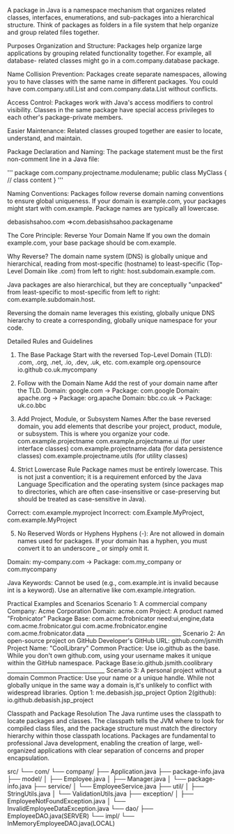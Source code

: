 A package in Java is a namespace mechanism that organizes related classes, interfaces, enumerations, and sub-packages into a hierarchical structure. Think of packages as folders in a file system that help organize and group related files together.

Purposes 
 Organization and Structure:
      Packages help organize large applications by grouping related functionality together. 
      For example, all database-   related classes might go in a com.company.database package.
      
 Name Collision Prevention:
      Packages create separate namespaces, allowing you to have classes with the same name in different packages. 
      You could have com.company.util.List and com.company.data.List without conflicts.
      
 Access Control:
      Packages work with Java's access modifiers to control visibility. 
      Classes in the same package have special access privileges to each other's package-private members.


 Easier Maintenance:
       Related classes grouped together are easier to locate, understand, and maintain.
       
       
       
Package Declaration and Naming:
    The package statement must be the first non-comment line in a Java file:
    
   '''
    package com.company.projectname.modulename;
         public class MyClass {
                // class content
                 }
    '''
    
 Naming Conventions: Packages follow reverse domain naming conventions to ensure global uniqueness. If your domain is example.com, your packages might start with com.example. Package names are typically all lowercase.   
 
 debasishsahoo.com     =>com.debasishsahoo.packagename
 
 
The Core Principle: Reverse Your Domain Name
If you own the domain example.com, your base package should be com.example.

Why Reverse?
The domain name system (DNS) is globally unique and hierarchical, reading from most-specific (hostname) to least-specific (Top-Level Domain like .com) from left to right: host.subdomain.example.com.

Java packages are also hierarchical, but they are conceptually "unpacked" from least-specific to most-specific from left to right: com.example.subdomain.host.

Reversing the domain name leverages this existing, globally unique DNS hierarchy to create a corresponding, globally unique namespace for your code. 


Detailed Rules and Guidelines
1. The Base Package
   Start with the reversed Top-Level Domain (TLD): .com, .org, .net, .io, .dev, .uk, etc.
      com.example
      org.opensource
      io.github
      co.uk.mycompany
      
2. Follow with the Domain Name
        Add the rest of your domain name after the TLD.
        Domain: google.com → Package: com.google
        Domain: apache.org → Package: org.apache
        Domain: bbc.co.uk → Package: uk.co.bbc
        
3. Add Project, Module, or Subsystem Names
   After the base reversed domain, you add elements that describe your project, product, module, or subsystem. 
   This is where you organize your code.
      com.example.projectname
      com.example.projectname.ui (for user interface classes)
      com.example.projectname.data (for data persistence classes)
      com.example.projectname.utils (for utility classes)
      
4. Strict Lowercase Rule
   Package names must be entirely lowercase. This is not just a convention; 
   it is a requirement enforced by the Java Language Specification and the operating system 
   (since packages map to directories, which are often case-insensitive 
   or case-preserving but should be treated as case-sensitive in Java).
   
Correct: com.example.myproject
Incorrect: com.Example.MyProject, com.example.MyProject


5. No Reserved Words or Hyphens
    Hyphens (-): Are not allowed in domain names used for packages. If your domain has a hyphen, 
    you must convert it to an underscore _ or simply omit it.

Domain: my-company.com → Package: com.my_company or com.mycompany

Java Keywords: Cannot be used (e.g., com.example.int is invalid because int is a keyword). Use an alternative like com.example.integration.


Practical Examples and Scenarios
    Scenario 1: A commercial company
    Company: Acme Corporation
    Domain: acme.com
    Project: A product named "Frobnicator"
    Package Base: com.acme.frobnicator
    need:ui,engine,data
    com.acme.frobnicator.gui
    com.acme.frobnicator.engine
    com.acme.frobnicator.data
    __________________________________
    Scenario 2: An open-source project on GitHub
    Developer's GitHub URL: github.com/jsmith
    Project Name: "CoolLibrary"
    Common Practice: Use io.github as the base. 
    While you don't own github.com, using your username makes it unique within 
    the GitHub namespace.
    Package Base:io.github.jsmith.coolibrary
    ___________________________________
    Scenario 3: A personal project without a domain
    Common Practice: Use your name or a unique handle. 
    While not globally unique in the same way a domain is,it's unlikely to conflict with widespread libraries.
    Option 1: me.debasish.jsp_project
    Option 2(github): io.github.debasish.jsp_project
    
Classpath and Package Resolution
The Java runtime uses the classpath to locate packages and classes. The classpath tells the JVM where to look for compiled class files, and the package structure must match the directory hierarchy within those classpath locations.
Packages are fundamental to professional Java development, enabling the creation of large, well-organized applications with clear separation of concerns and proper encapsulation.



src/
└── com/
    └── company/
        ├── Application.java
        ├── package-info.java
        ├── model/
        │   ├── Employee.java
        │   ├── Manager.java
        │   └── package-info.java
        ├── service/
        │   └── EmployeeService.java
        ├── util/
        │   ├── StringUtils.java
        │   └── ValidationUtils.java
        ├── exception/
        │   ├── EmployeeNotFoundException.java
        │   └── InvalidEmployeeDataException.java
        └── dao/
            ├── EmployeeDAO.java(SERVER)
            └── impl/
                └── InMemoryEmployeeDAO.java(LOCAL)















    
   
    
    
    
    